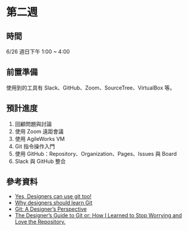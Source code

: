 # 第二週

## 時間

6/26 週日下午 1:00 ~ 4:00

## 前置準備

使用到的工具有 Slack、GitHub、Zoom、SourceTree、VirtualBox 等。

## 預計進度

1. 回顧問題與討論
2. 使用 Zoom 遠距會議
3. 使用 AgileWorks VM
4. Git 指令操作入門
5. 使用 GitHub：Repository、Organization、Pages、Issues 與 Board
6. Slack 與 GitHub 整合

## 參考資料

* [Yes, Designers can use git too!](https://blog.enki.com/yes-designers-can-use-git-too-79f3cef9c899#.2jpkh52ti)
* [Why designers should learn Git](http://www.leonardteo.com/2012/11/why-designers-should-learn-git/)
* [Git: A Designer’s Perspective](https://www.viget.com/articles/git-a-designers-perspective)
* [The Designer’s Guide to Git or: How I Learned to Stop Worrying and Love the Repository.](https://www.sitepoint.com/the-designers-guide-to-git-or-how-i-learned-to-stop-worrying-and-love-the-repository/)
